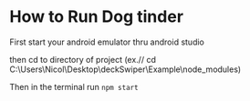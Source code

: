 # How to Run Dog tinder

First start your android emulator thru android studio

then cd to directory of project (ex.// cd C:\Users\Nicol\Desktop\deckSwiper\Example\node_modules)

Then in the terminal run `npm start`

